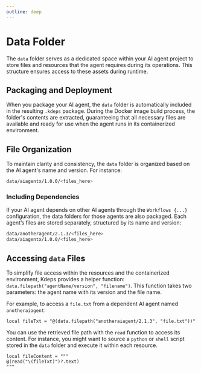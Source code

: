 ```yaml
---
outline: deep
---
```


# Data Folder

The `data` folder serves as a dedicated space within your AI agent project to store files and resources that the agent requires during its operations. This structure ensures access to these assets during runtime.

## Packaging and Deployment
When you package your AI agent, the `data` folder is automatically included in the resulting `.kdeps` package. During the Docker image build process, the folder's contents are extracted, guaranteeing that all necessary files are available and ready for use when the agent runs in its containerized environment.

## File Organization
To maintain clarity and consistency, the `data` folder is organized based on the AI agent's name and version. For instance:

```bash
data/aiagentx/1.0.0/<files_here>
```

### Including Dependencies
If your AI agent depends on other AI agents through the `Workflows {...}` configuration, the data folders for those agents are also packaged. Each agent’s files are stored separately, structured by its name and version:

```bash
data/anotheragent/2.1.3/<files_here>
data/aiagentx/1.0.0/<files_here>
```

## Accessing `data` Files

To simplify file access within the resources and the containerized environment, Kdeps provides a helper function:
`data.filepath("agentName/version", "filename")`. This function takes two parameters: the agent name with its version
and the file name.

For example, to access a `file.txt` from a dependent AI agent named `anotheraiagent`:

```apl
local fileTxt = "@(data.filepath("anotheraiagent/2.1.3", "file.txt"))"
```

You can use the retrieved file path with the `read` function to access its content. For instance, you might want to
source a `python` or `shell` script stored in the `data` folder and execute it within each resource.

```apl
local fileContent = """
@(read("\(fileTxt)")?.text)
"""
```
